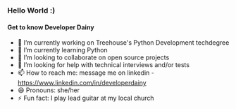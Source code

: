 ### Hello World :)

#### Get to know Developer Dainy

- 🔭 I’m currently working on Treehouse's Python Development techdegree 
- 🌱 I’m currently learning Python
- 👯 I’m looking to collaborate on open source projects
- 🤔 I’m looking for help with technical interviews and/or tests
- 📫 How to reach me: message me on linkedin - https://www.linkedin.com/in/developerdainy
- 😄 Pronouns: she/her
- ⚡ Fun fact: I play lead guitar at my local church

